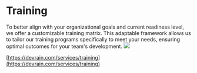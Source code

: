 # Training

To better align with your organizational goals and current readiness level, we offer a customizable training matrix. This adaptable framework allows us to tailor our training programs specifically to meet your needs, ensuring optimal outcomes for your team's development.
![](https://t9015511399.p.clickup-attachments.com/t9015511399/a47b1fce-7717-42c2-a1a8-0c9e959308f8/image.png)

[https://devrain.com/services/training](https://devrain.com/services/training)
